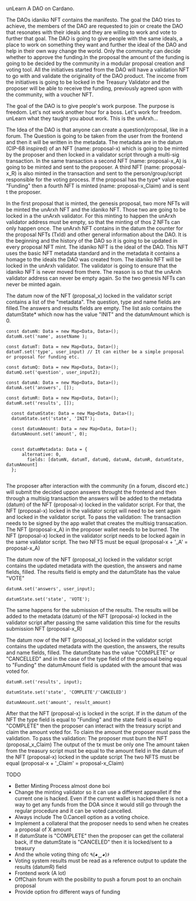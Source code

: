 unLearn
A DAO on Cardano.

The DAOs idaniko NFT contains the manifesto. The goal the DAO tries to achieve, the members of the DAO are requested to join or create the DAO that resonates with their ideals and they are willing to work and vote to further that goal. The DAO is going to give people with the same ideals, a place to work on something they want and further the ideal of the DAO and help in their own way change the world. Only the community can decide whether to approve the funding.In the proposal the amount of the funding is going to be decided by the community in a modular proposal creation and voting tool. All the initiatives started from the DAO will have a validation NFT to go with and validate the originality of the DAO product. The income from the initiatives is going to be locked in the Treasury Validator and the proposer will be able to receive the funding, previously agreed upon with the community, with a voucher NFT.

The goal of the DAO is to give people's work purpose. The purpose is freedom. Let's not work another hour for a boss. Let's work for freedom. unLearn what they taught you about work. This is the unArxh...

The Idea of the DAO is that anyone can create a question/proposal, like in a forum. The Question is going to be taken from the user from the frontend and then it will be written in the metadata. The metadata are in the datum (CIP-68 inspired) of an NFT (name: proposal-x) which is going to be minted by the proposer and then locked in a validator script through a multi-sig transaction. In the same transaction a second NFT (name: proposal-x_A) is going to be minted and sent to the proposer. A third NFT (name: proposal-x_R) is also minted in the transaction and sent to the person/group/script responsible for the voting process. If the proposal has the type* value equal "Funding" then a fourth NFT is minted (name: proposal-x_Claim) and is sent t the proposer.

In the first proposal that is minted, the genesis proposal, two more NFTs will be minted the unArxh NFT and the idaniko NFT. Those two are going to be locked in a the unArxh validator. For this minting to happen the unArxh validator address must be empty, so that the minting of thos 2 NFTs can only happen once. The unArxh NFT contains in the datum the counter for the proposal NFTs (TxId) and other general information about the DAO. It is the beginning and the history of the DAO so it is going to be updated in every proposal NFT mint. The idaniko NFT is the ideal of the DAO. This NFT uses the basic NFT metadata standard and in the metadata it contains a homage to the ideals the DAO was created from. The idaniko NFT will be locked in the unArxh validator. The validator is going to ensure that the idaniko NFT is never moved from there. The reason is so that the unArxh validator address can never be empty again. So the two genesis NFTs can never be minted again.

The datum now of the NFT (proposal_x) locked in the validator script contains a list of the "metadata". The question, type and name fields are filled.The answers and results fields are empty. The list aslo contains the datumState* which now has the value "INIT" and the datumAmount which is 0.


```
const datumN: Data = new Map<Data, Data>();
datumN.set('name', assetName );

const datumT: Data = new Map<Data, Data>();
datumT.set('type', user_input) // It can either be a simple proposal or proposal for funding etc. 

const datumQ: Data = new Map<Data, Data>();
datumQ.set('question', user_input2);

const datumA: Data = new Map<Data, Data>();
datumA.set('answers', []);

const datumR: Data = new Map<Data, Data>();
datumR.set('results', []);
  
  const datumState: Data = new Map<Data, Data>();
  datumState.set('state', 'INIT');

  const datumAmount: Data = new Map<Data, Data>();
  datumAmount.set('amount', 0);


  const datumMetadata: Data = {
      alternative: 0,
        fields: [datumN, datumT, datumQ, datumA, datumR, datumState, datumAmount]
  };
 
 ```
The proposer after interaction with the community (in a forum, discord etc.) will submit the decided uppon answers throught the frontend and then through a multisig transaction the answers will be added to the metadata (datum) of the NFT (proposal-x) locked in the validator script. For that, the NFT (proposal-x) locked in the validator script will need to be sent again and locked in the validator script. To pass the validation: The transaction needs to be signed by the app wallet that creates the multisig transacation. The NFT (proposal-x_A) in the proposer wallet needs to be burned. The NFT (proposal-x) locked in the validator script needs to be locked again in the same validator script. The two NFTS must be equal (proposal-x + '_A' = proposal-x_A)

The datum now of the NFT (proposal_x) locked in the validator script contains the updated metadata with the question, the answers and name fields, filled. The results field is empty and the datumState has the value "VOTE"
```
datumA.set('answers', user_input);

datumState.set('state', 'VOTE');
```
The same happens for the submission of the results. The results will be added to the metadata (datum) of the NFT (proposal-x) locked in the validator script after passing the same validation this time for the results submission NFT (proposal-x_R)

The datum now of the NFT (proposal_x) locked in the validator script contains the updated metadata with the question, the answers, the results and name fields, filled. The datumState has the value "COMPLETE" or "CANCELLED" and in the case of the type field of the proposal being equal to "Funding" the datumAmount field is updated with the amount that was voted for.
```
datumR.set('results', input);

datumState.set('state', 'COMPLETE'/'CANCELED')

datumAmount.set('amount', result_amount)
```
After that the NFT (proposal-x) is locked in the script. If in the datum of the NFT the type field is equal to "Funding" and the state field is equal to "COMPLETE" then the proposer can interact with the treasury script and claim the amount voted for. To claim the amount the proposer must pass the validation. To pass the validation: The proposer must burn the NFT (proposal_x_Claim) The output of the tx must be only one The amount taken from the treasury script must be equal to the amount field in the datum of the NFT (proposal-x) locked in the update script The two NFTS must be equal (proposal-x + '_Claim' = proposal-x_Claim)

TODO
* Better Minting Process almost done boi
* Change the minting validator so it can use a different appwallet if the current one is hacked. Even if the current wallet is hacked there is not a way to get any funds from the DOA since it would still go through the regular procedure and it can be voted cancelled.
* Always include The 0.Cancell option as a voting choice.
* Implement a collateral that the proposer needs to send when he creates a proposal of X amount
* If datumState is "COMPLETE" then the proposer can get the collateral back, if the datumState is "CANCELED" then it is locked/sent to a treasury
* And the whole voting thing ofc ٩(◕‿◕)۶
* Voting system results must be read as a reference output to update the results (datumR) field
* Frontend work (A lot)
* OffChain forum with the posibility to push a forum post to an onchain proposal
* Provide option fro different ways of funding
